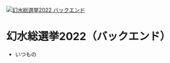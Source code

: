 [![幻水総選挙2022 バックエンド](https://github.com/true-runes/suikoden-election-2022-backend/actions/workflows/gss2020_backend.yml/badge.svg)](https://github.com/true-runes/suikoden-election-2022-backend/actions/workflows/gss2020_backend.yml)

# 幻水総選挙2022（バックエンド）
- いつもの
